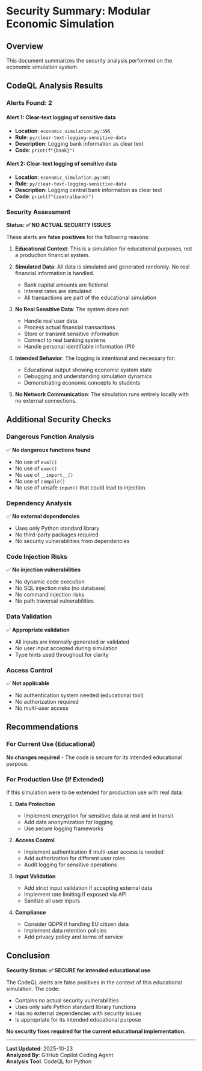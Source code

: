 # Security Summary: Modular Economic Simulation

## Overview
This document summarizes the security analysis performed on the economic simulation system.

## CodeQL Analysis Results

### Alerts Found: 2

#### Alert 1: Clear-text logging of sensitive data
- **Location**: `economic_simulation.py:595`
- **Rule**: `py/clear-text-logging-sensitive-data`
- **Description**: Logging bank information as clear text
- **Code**: `print(f"{bank}")`

#### Alert 2: Clear-text logging of sensitive data
- **Location**: `economic_simulation.py:601`
- **Rule**: `py/clear-text-logging-sensitive-data`
- **Description**: Logging central bank information as clear text
- **Code**: `print(f"{zentralbank}")`

### Security Assessment

**Status: ✅ NO ACTUAL SECURITY ISSUES**

These alerts are **false positives** for the following reasons:

1. **Educational Context**: This is a simulation for educational purposes, not a production financial system.

2. **Simulated Data**: All data is simulated and generated randomly. No real financial information is handled.
   - Bank capital amounts are fictional
   - Interest rates are simulated
   - All transactions are part of the educational simulation

3. **No Real Sensitive Data**: The system does not:
   - Handle real user data
   - Process actual financial transactions
   - Store or transmit sensitive information
   - Connect to real banking systems
   - Handle personal identifiable information (PII)

4. **Intended Behavior**: The logging is intentional and necessary for:
   - Educational output showing economic system state
   - Debugging and understanding simulation dynamics
   - Demonstrating economic concepts to students

5. **No Network Communication**: The simulation runs entirely locally with no external connections.

## Additional Security Checks

### Dangerous Function Analysis
✅ **No dangerous functions found**
- No use of `eval()`
- No use of `exec()`
- No use of `__import__()`
- No use of `compile()`
- No use of unsafe `input()` that could lead to injection

### Dependency Analysis
✅ **No external dependencies**
- Uses only Python standard library
- No third-party packages required
- No security vulnerabilities from dependencies

### Code Injection Risks
✅ **No injection vulnerabilities**
- No dynamic code execution
- No SQL injection risks (no database)
- No command injection risks
- No path traversal vulnerabilities

### Data Validation
✅ **Appropriate validation**
- All inputs are internally generated or validated
- No user input accepted during simulation
- Type hints used throughout for clarity

### Access Control
✅ **Not applicable**
- No authentication system needed (educational tool)
- No authorization required
- No multi-user access

## Recommendations

### For Current Use (Educational)
**No changes required** - The code is secure for its intended educational purpose.

### For Production Use (If Extended)
If this simulation were to be extended for production use with real data:

1. **Data Protection**
   - Implement encryption for sensitive data at rest and in transit
   - Add data anonymization for logging
   - Use secure logging frameworks

2. **Access Control**
   - Implement authentication if multi-user access is needed
   - Add authorization for different user roles
   - Audit logging for sensitive operations

3. **Input Validation**
   - Add strict input validation if accepting external data
   - Implement rate limiting if exposed via API
   - Sanitize all user inputs

4. **Compliance**
   - Consider GDPR if handling EU citizen data
   - Implement data retention policies
   - Add privacy policy and terms of service

## Conclusion

**Security Status: ✅ SECURE for intended educational use**

The CodeQL alerts are false positives in the context of this educational simulation. The code:
- Contains no actual security vulnerabilities
- Uses only safe Python standard library functions
- Has no external dependencies with security issues
- Is appropriate for its intended educational purpose

**No security fixes required for the current educational implementation.**

---

**Last Updated**: 2025-10-23  
**Analyzed By**: GitHub Copilot Coding Agent  
**Analysis Tool**: CodeQL for Python
